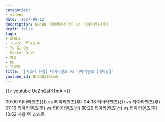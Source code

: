 ```yaml
---
categories:
- videos
date: '2024-09-12'
description: 00:00 티아라멘츠(선) vs 티아라멘츠(후)
draft: false
tags:
- 遊戯王
- マスターデュエル
- Yu-Gi-Oh
- Master Duel
- 마듀
- MD
- 유희왕
title: '[마스터 듀얼] 티아라멘츠 vs 티아라멘츠 [레이팅]'
youtube_id: UcZhQafK1mA
---
```



{{< youtube UcZhQafK1mA >}}

00:00 티아라멘츠(선) vs 티아라멘츠(후)
04:38 티아라멘츠(선) vs 티아라멘츠(후)
07:16 티아라멘츠(후) vs 티아라멘츠(선)
10:29 티아라멘츠(선) vs 티아라멘츠(후)
13:52 사용 덱 리스트